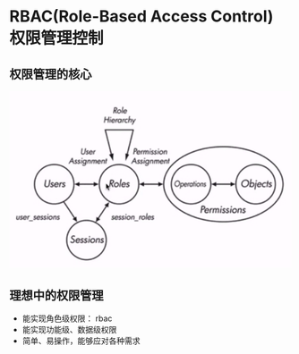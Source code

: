 # RBAC\(Role-Based Access Control\) 权限管理控制


## 权限管理的核心
![](/assets/rbac/1.png)

## 理想中的权限管理
* 能实现角色级权限： rbac
* 能实现功能级、数据级权限
* 简单、易操作，能够应对各种需求

